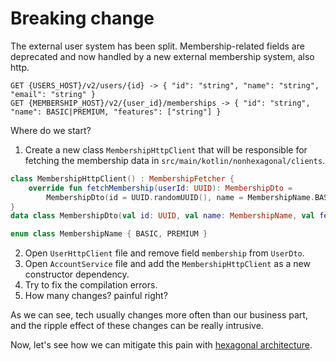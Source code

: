 # Breaking change

The external user system has been split. Membership-related fields are deprecated and now handled by a new external membership system, also http. 

```
GET {USERS_HOST}/v2/users/{id} -> { "id": "string", "name": "string", "email": "string" }
GET {MEMBERSHIP_HOST}/v2/{user_id}/memberships -> { "id": "string", "name": BASIC|PREMIUM, "features": ["string"] }
```

Where do we start? 
1. Create a new class `MembershipHttpClient` that will be responsible for fetching the membership data in `src/main/kotlin/nonhexagonal/clients`.
```kotlin
class MembershipHttpClient() : MembershipFetcher {
    override fun fetchMembership(userId: UUID): MembershipDto =
        MembershipDto(id = UUID.randomUUID(), name = MembershipName.BASIC, features = listOf("feature1", "feature2"))
}
data class MembershipDto(val id: UUID, val name: MembershipName, val features: List<String>)

enum class MembershipName { BASIC, PREMIUM }
```
2. Open `UserHttpClient` file and remove field `membership` from `UserDto`.
3. Open `AccountService` file and add the `MembershipHttpClient` as a new constructor dependency.
4. Try to fix the compilation errors.
5. How many changes? painful right?

As we can see, tech usually changes more often than our business part, and the ripple effect of these changes can be really
intrusive.

Now, let's see how we can mitigate this pain with [hexagonal architecture](/workshop_steps/hexagonal/1_basic_structure.md).
